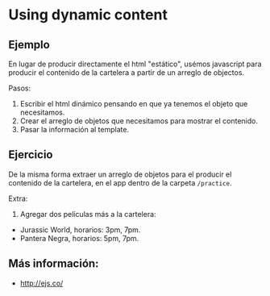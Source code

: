 # Using dynamic content

## Ejemplo

En lugar de producir directamente el html "estático", usémos javascript
para producir el contenido de la cartelera a partir de un arreglo de
objectos.

Pasos:

1. Escribir el html dinámico pensando en que ya tenemos el objeto que necesitamos.
2. Crear el arreglo de objetos que necesitamos para mostrar el contenido.
3. Pasar la información al template.


## Ejercicio

De la misma forma extraer un arreglo de objetos para el producir el
contenido de la cartelera, en el app dentro de la carpeta `/practice`.

Extra:

1. Agregar dos películas más a la cartelera:


  * Jurassic World, horarios: 3pm, 7pm.
  * Pantera Negra, horarios: 5pm, 7pm.



## Más información:

* http://ejs.co/
